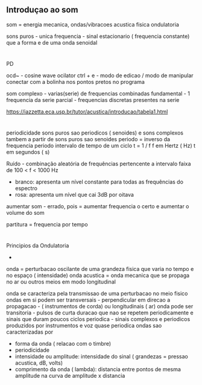 
Introduçao ao som
---

som = energia mecanica, ondas/vibracoes acustica
fisica ondulatoria

sons puros - unica frequencia - sinal estacionario ( frequencia constante) que a forma e de uma onda senoidal
#
PD

ocd~ - cosine wave ocilator
ctrl + e - modo de edicao / modo de manipular
conectar com a bolinha nos pontos pretos no programa

som complexo - varias(serie) de frequencias combinadas 
fundamental - 1 frequencia da serie
parcial - frequencias discretas presentes na serie

https://iazzetta.eca.usp.br/tutor/acustica/introducao/tabela1.html
#

periodicidade
sons puros sao periodicos ( senoides) e sons complexos tambem a partir de sons puros sao senoides
periodo = inverso da frequencia
periodo intervalo de tempo de um ciclo
t = 1 / f
f em Hertz ( Hz)
t em segundos ( s)

Ruído - combinação aleatória de frequências pertencente a intervalo
faixa de 100 < f < 1000 Hz
- branco: apresenta um nível constante para todas as frequências do espectro
- rosa: apresenta um nível que cai 3dB por oitava

aumentar som - errado, pois = aumentar frequencia
o certo e aumentar o volume do som

partitura = frequencia por tempo

#
Principios da Ondulatoria

-

onda = perturbacao oscilante de uma grandeza fisica que varia no tempo e no espaço ( intensidade)
onda acustica = onda mecanica que se propaga no ar ou outros meios em modo longitudinal

onda se caracteriza pela transmissao de uma perturbacao no meio fisico
ondas em si podem ser transversais - perpendicular em direcao a propagacao - ( instrumentos de corda) ou longitudinais ( ar)
onda pode ser transitoria - pulsos de curta duracao que nao se repetem periodicamente e sinais que duram poucos ciclos
              periodica - sinais complexos e periodicos produzidos por instrumentos e voz
              quase periodica
ondas sao caracterizadas por
- forma da onda ( relacao com o timbre)
- periodicidade
- intensidade ou amplitude: intensidade do sinal ( grandezas = pressao acustica, dB, volts)
- comprimento da onda ( lambda): distancia entre pontos de mesma amplitude na curva de amplitude x distancia

